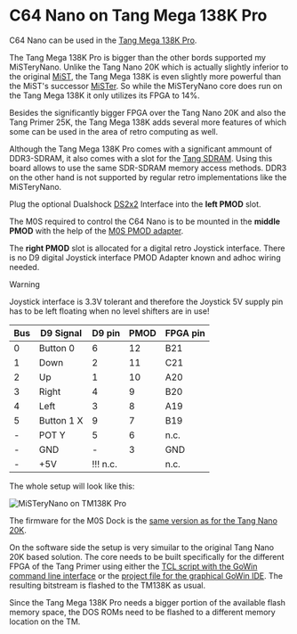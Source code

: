 # C64 Nano on Tang Mega 138K Pro

C64 Nano can be used in the [Tang Mega 138K Pro](https://wiki.sipeed.com/hardware/en/tang/tang-mega-138k/mega-138k-pro.html).

The Tang Mega 138K Pro is bigger than the other bords supported my
MiSTeryNano. Unlike the Tang Nano 20K which is actually slightly
inferior to the original [MiST](https://github.com/mist-devel/mist-board/wiki), the Tang Mega 138K is even slightly
more powerful than the MiST's successor [MiSTer](https://mister-devel.github.io/MkDocs_MiSTer/). So while the
MiSTeryNano core does run on the Tang Mega 138K it only utilizes its
FPGA to 14%.

Besides the significantly bigger FPGA over the Tang Nano 20K and also
the Tang Primer 25K, the Tang Mega 138K adds several more features of
which some can be used in the area of retro computing as well. 

Although the Tang Mega 138K Pro comes with a significant ammount of
DDR3-SDRAM, it also comes with a slot for the [Tang
SDRAM](https://wiki.sipeed.com/hardware/en/tang/tang-PMOD/FPGA_PMOD.html#TANG_SDRAM). Using this board allows to use the same SDR-SDRAM memory access
methods. DDR3 on the other hand is not supported by regular retro
implementations like the MiSTeryNano.

Plug the optional Dualshock [DS2x2](https://wiki.sipeed.com/hardware/en/tang/tang-PMOD/FPGA_PMOD.html#PMOD_DS2x2) Interface into the **left PMOD** slot.<br>

The M0S required to control the C64 Nano is to be mounted in the
**middle PMOD** with the help of the [M0S PMOD adapter](board/m0s_pmod).

The **right PMOD** slot is allocated for a digital retro Joystick interface.
There is no D9 digital Joystick interface PMOD Adapter known and adhoc wiring needed.
> [!WARNING]
> Joystick interface is 3.3V tolerant and therefore the Joystick 5V supply pin has to be left floating when no level shifters are in use!<br>

|Bus|D9 Signal |D9 pin|PMOD  |FPGA pin |
| - |------    |------| ---- | ------- |
| 0 | Button 0 | 6    |  12  | B21     |
| 1 | Down     | 2    |  11  | C21     |
| 2 | Up       | 1    |  10  | A20     |
| 3 | Right    | 4    |   9  | B20     |
| 4 | Left     | 3    |   8  | A19     |
| 5 |Button 1 X| 9    |   7  | B19     |
| - |POT Y     | 5    |   6  | n.c.    |
| - | GND      | -    |   3  | GND     |
| - | +5V      |!!! n.c.|    | n.c.    |

The whole setup will look like this:

![MiSTeryNano on TM138K Pro](./.assets/ds2_m0s_pmod_tm138kpro.png)

The firmware for the M0S Dock is the [same version as for the Tang
Nano 20K](firmware/misterynano_fw/).

On the software side the setup is very simuilar to the original Tang Nano 20K based solution. The core needs to be built specifically
for the different FPGA of the Tang Primer using either the [TCL script with the GoWin command line interface](build_tm138kpro.tcl) or the
[project file for the graphical GoWin IDE](tang_mega_138kpro_c64.gprj). The resulting bitstream is flashed to the TM138K as usual.

Since the Tang Mega 138K Pro needs a bigger portion of the available flash
memory space, the DOS ROMs need to be flashed to a different memory location
on the TM.
